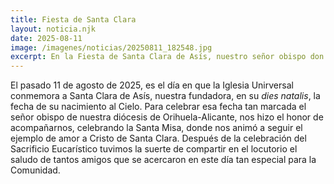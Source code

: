 ```yaml
---
title: Fiesta de Santa Clara
layout: noticia.njk
date: 2025-08-11
image: /imagenes/noticias/20250811_182548.jpg
excerpt: En la Fiesta de Santa Clara de Asís, nuestro señor obispo don José Ignacio Munilla, ofició la Santa Misa.
---
```


El pasado 11 de agosto de 2025, es el día en que la Iglesia Unirversal conmemora a Santa Clara de Asís, nuestra fundadora, en su _dies natalis_, la fecha de su nacimiento al Cielo. Para celebrar esa fecha tan marcada el señor obispo de nuestra diócesis de Orihuela-Alicante, nos hizo el honor de acompañarnos, celebrando la Santa Misa, donde nos animó a seguir el ejemplo de amor a Cristo de Santa Clara. Después de la celebración del Sacrificio Eucarístico tuvimos la suerte de compartir en el locutorio el saludo de tantos amigos que se acercaron en este día tan especial para la Comunidad.
